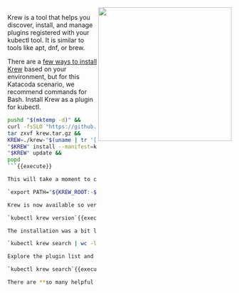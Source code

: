 <img align="right" src="./assets/krew.png" width="300">

Krew is a tool that helps you discover, install, and manage plugins registered with your kubectl tool. It is similar to tools like apt, dnf, or brew.

There are a [few ways to install Krew](https://krew.sigs.k8s.io/docs/user-guide/setup/install/) based on your environment, but for this Katacoda scenario, we recommend commands for Bash. Install Krew as a plugin for kubectl.

```bash
pushd "$(mktemp -d)" &&
curl -fsSLO "https://github.com/kubernetes-sigs/krew/releases/latest/download/krew.{tar.gz,yaml}" &&
tar zxvf krew.tar.gz &&
KREW=./krew-"$(uname | tr '[:upper:]' '[:lower:]')_amd64" &&
"$KREW" install --manifest=krew.yaml --archive=krew.tar.gz &&
"$KREW" update &&
popd
```{{execute}}

This will take a moment to complete. Add this to your system path:

`export PATH="${KREW_ROOT:-$HOME/.krew}/bin:$PATH"`{{execute}}

Krew is now available so verify its version:

`kubectl krew version`{{execute}}

The installation was a bit lengthy, but now that you have Krew, all the other plugin installations are clean and neat. First and foremost, Krew is a collector of 113+ plugins:

`kubectl krew search | wc -l`{{execute}}

Explore the plugin list and look at the list:

`kubectl krew search`{{execute}}

There are **so many helpful plugins** in this list. The next steps will showcase just a few of them, and you are encouraged to use this scenario instance to install and try out of a few others that pique your interest.
